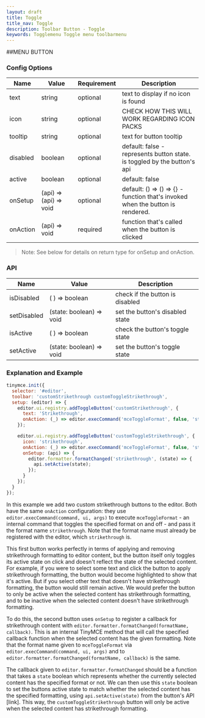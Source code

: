 ```yaml
---
layout: draft
title: Toggle
title_nav: Toggle
description: Toolbar Button - Toggle
keywords: Togglemenu Toggle menu toolbarmenu
---
```


##MENU BUTTON

### Config Options

| Name | Value | Requirement | Description |
|------| ------| ------------| ----------- |
| text | string | optional | text to display if no icon is found |
| icon | string | optional | CHECK HOW THIS WILL WORK REGARDING ICON PACKS |
| tooltip | string | optional | text for button tooltip  |
| disabled | boolean | optional| default: false - represents button state. is toggled by the button's api |
| active | boolean | optional | default: false |
| onSetup | (api) => (api) => void | optional | default: () => () => {} - function that's invoked when the button is rendered. |
| onAction | (api) => void | required | function that's called when the button is clicked |
> Note:  See below for details on return type for onSetup and onAction.

### API

| Name | Value | Description |
|------| ------| ------------|
| isDisabled | ( ) => boolean | check if the button is disabled |
| setDisabled | (state: boolean) => void | set the button's disabled state |
| isActive| ( ) => boolean | check the button's toggle state |
| setActive | (state: boolean) => void | set the button's toggle state |

### Explanation and Example


```js
tinymce.init({
  selector: '#editor',
  toolbar: 'customStrikethrough customToggleStrikethrough',
  setup: (editor) => {
    editor.ui.registry.addToggleButton('customStrikethrough', {
      text: 'Strikethrough',
      onAction: (_) => editor.execCommand('mceToggleFormat', false, 'strikethrough')
    });

    editor.ui.registry.addToggleButton('customToggleStrikethrough', {
      icon: 'strikethrough',
      onAction: (_) => editor.execCommand('mceToggleFormat', false, 'strikethrough'),
      onSetup: (api) => {
        editor.formatter.formatChanged('strikethrough', (state) => {
          api.setActive(state);
        });
      }
    });
  }
});
```

In this example we add two custom strikethrough buttons to the editor. Both have the same `onAction` configuration: they use `editor.execCommand(command, ui, args)` to execute `mceToggleFormat` - an internal command that toggles the specified format on and off - and pass it the format name `strikethrough`. Note that the format name must already be registered with the editor, which `strikethrough` is.

This first button works perfectly in terms of applying and removing strikethrough formatting to editor content, but the button itself only toggles its active state on click and doesn't reflect the state of the selected content. For example, if you were to select some text and click the button to apply strikethrough formatting, the button would become highlighted to show that it's active. But if you select other text that doesn't have strikethrough formatting, the button would still remain active. We would prefer the button to only be active when the selected content has strikethrough formatting, and to be inactive when the selected content doesn't have strikethrough formatting.

To do this, the second button uses `onSetup` to register a callback for strikethrough content with `editor.formatter.formatChanged(formatName, callback)`. This is an internal TinyMCE method that will call the specified callback function when the selected content has the given formatting. Note that the format name given to `mceToggleFormat` via `editor.execCommand(command, ui, args)` and to `editor.formatter.formatChanged(formatName, callback)` is the same.

The callback given to `editor.formatter.formatChanged` should be a function that takes a `state` boolean which represents whether the currently selected content has the specified format or not. We can then use this `state` boolean to set the buttons active state to match whether the selected content has the specified formatting, using `api.setActive(state)` from the button's API [link]. This way, the `customToggleStrikethrough` button will only be active when the selected content has strikethrough formatting.